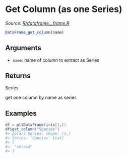 # Get Column (as one Series)

*Source: [R/dataframe__frame.R](https://github.com/pola-rs/r-polars/tree/main/R/dataframe__frame.R)*

```r
DataFrame_get_column(name)
```

## Arguments

- `name`: name of column to extract as Series

## Returns

Series

get one column by name as series

## Examples

<pre class='r-example'><code><span class='r-in'><span><span class='va'>df</span> <span class='op'>=</span> <span class='va'>pl</span><span class='op'>$</span><span class='fu'>DataFrame</span><span class='op'>(</span><span class='va'>iris</span><span class='op'>[</span><span class='fl'>1</span>,<span class='op'>]</span><span class='op'>)</span></span></span>
<span class='r-in'><span><span class='va'>df</span><span class='op'>$</span><span class='fu'>get_column</span><span class='op'>(</span><span class='st'>"Species"</span><span class='op'>)</span></span></span>
<span class='r-out co'><span class='r-pr'>#&gt;</span> polars Series: shape: (1,)</span>
<span class='r-out co'><span class='r-pr'>#&gt;</span> Series: 'Species' [cat]</span>
<span class='r-out co'><span class='r-pr'>#&gt;</span> [</span>
<span class='r-out co'><span class='r-pr'>#&gt;</span> 	"setosa"</span>
<span class='r-out co'><span class='r-pr'>#&gt;</span> ]</span>
 </code></pre>